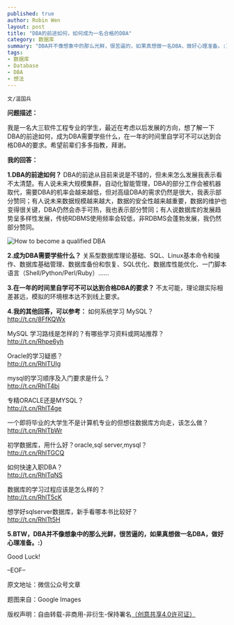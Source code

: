 ```yaml
---
published: true
author: Robin Wen
layout: post
title: "DBA的前途如何，如何成为一名合格的DBA"
category: 数据库
summary: "DBA并不像想象中的那么光鲜，很苦逼的，如果真想做一名DBA，做好心理准备。:）知友问题以及我的回答。"
tags: 
- 数据库
- Database
- DBA
- 想法
---
```


`文/温国兵`

**问题描述：**

我是一名大三软件工程专业的学生，最近在考虑以后发展的方向，想了解一下DBA的前途如何，成为DBA需要学些什么，在一年的时间里自学可不可以达到合格DBA的要求。希望前辈们多多指教，拜谢。

**我的回答：**

**1.DBA的前途如何？**
DBA的前途从目前来说是不错的，但未来怎么发展我表示看不太清楚。有人说未来大规模集群，自动化智能管理，DBA的部分工作会被机器取代，需要DBA的机率会越来越低，但对高级DBA的需求仍然是很大，我表示部分赞同；有人说未来数据规模越来越大，数据的安全性越来越重要，数据的维护也变得很关键，DBA仍然会赤手可热，我也表示部分赞同；有人说数据库的发展趋势呈多样性发展，传统RDBMS使用频率会较低，非RDBMS会蓬勃发展，我仍然部分赞同。

![How to become a qualified DBA](http://i.imgur.com/LCfXHUO.gif)

**2.成为DBA需要学些什么？**
关系型数据库理论基础、SQL、Linux基本命令和操作、数据库基础管理、数据库备份和恢复、SQL优化、数据库性能优化、一门脚本语言（Shell/Python/Perl/Ruby）……

**3.在一年的时间里自学可不可以达到合格DBA的要求？**
不太可能，理论跟实际相差甚远，模拟的环境根本达不到线上要求。

**4.我的其他回答，可以参考：**
如何系统学习 MySQL？<br/>
<a href="http://t.cn/8FfKQWx" target="_blank">http://t.cn/8FfKQWx</a>

MySQL 学习路线是怎样的？有哪些学习资料或网站推荐？<br/>
<a href="http://t.cn/Rhpe6yh" target="_blank">http://t.cn/Rhpe6yh</a>

Oracle的学习疑惑？<br/>
<a href="http://t.cn/RhlTUIg" target="_blank">http://t.cn/RhlTUIg</a>

mysql的学习顺序及入门要求是什么？<br/>
<a href="http://t.cn/RhlT4bi" target="_blank">http://t.cn/RhlT4bi</a>

专精ORACLE还是MYSQL？<br/>
<a href="http://t.cn/RhlT4ge" target="_blank">http://t.cn/RhlT4ge</a>

一个即将毕业的大学生不是计算机专业的但想往数据库方向走，该怎么做？<br/>
<a href="http://t.cn/RhlTbWr" target="_blank">http://t.cn/RhlTbWr</a>

初学数据库，用什么好？oracle,sql server,mysql？<br/>
<a href="http://t.cn/RhlTGCQ" target="_blank">http://t.cn/RhlTGCQ</a>

如何快速入职DBA？<br/>
<a href="http://t.cn/RhlTqNS" target="_blank">http://t.cn/RhlTqNS</a>

数据库的学习过程应该是怎么样的？<br/>
<a href="http://t.cn/RhlT5cK" target="_blank">http://t.cn/RhlT5cK</a>

想学好sqlserver数据库，新手看哪本书比较好？<br/>
<a href="http://t.cn/RhlTt5H" target="_blank">http://t.cn/RhlTt5H</a>

**5.BTW，DBA并不像想象中的那么光鲜，很苦逼的，如果真想做一名DBA，做好心理准备。:）**

Good Luck!

–EOF–

原文地址：微信公众号文章

题图来自：Google Images

版权声明：自由转载-非商用-非衍生-保持署名<a href="http://creativecommons.org/licenses/by-nc-nd/4.0/deed.zh" target="_blank">（创意共享4.0许可证）</a>
